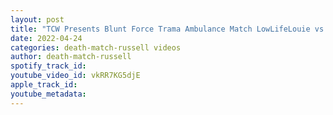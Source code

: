 ```yaml
---
layout: post
title: "TCW Presents Blunt Force Trama Ambulance Match LowLifeLouie vs SteveMonstaMack"
date: 2022-04-24
categories: death-match-russell videos
author: death-match-russell
spotify_track_id: 
youtube_video_id: vkRR7KG5djE
apple_track_id: 
youtube_metadata: 
---
```

